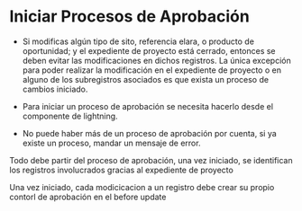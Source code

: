 # Iniciar Procesos de Aprobación

- Si modificas algún tipo de sito, referencia elara, o producto de
oportunidad; y el expediente de proyecto está cerrado, entonces se deben
evitar las modificaciones en dichos registros. La única excepción para poder
realizar la modificación en el expediente de proyecto o en alguno de los
subregistros asociados es que exista un proceso de cambios iniciado.

- Para iniciar un proceso de aprobación se necesita hacerlo desde el
componente de lightning.

- No puede haber más de un proceso de aprobación por cuenta, si ya existe un
proceso, mandar un mensaje de error.


Todo debe partir del proceso de aprobación, una vez iniciado, se identifican los registros involucrados gracias al expediente de proyecto

Una vez iniciado, cada modicicacion a un registro debe crear  su propio contorl de aprobación en el before update